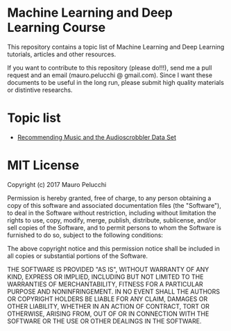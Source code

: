 # Machine Learning and Deep Learning Course
This repository contains a topic list of Machine Learning and Deep Learning tutorials, articles and other resources.

If you want to contribute to this repository (please do!!!), send me a pull request and an email (mauro.pelucchi @ gmail.com).
Since I want these documents to be useful in the long run, please submit high quality materials or distintive researchs.

# Topic list
- [Recommending Music and the Audioscrobbler Data Set](https://github.com/mauropelucchi/machine-learning-course/blob/master/collaborative-filtering/recommending_music.scala) 


# MIT License

Copyright (c) 2017 Mauro Pelucchi

Permission is hereby granted, free of charge, to any person obtaining a copy
of this software and associated documentation files (the "Software"), to deal
in the Software without restriction, including without limitation the rights
to use, copy, modify, merge, publish, distribute, sublicense, and/or sell
copies of the Software, and to permit persons to whom the Software is
furnished to do so, subject to the following conditions:

The above copyright notice and this permission notice shall be included in all
copies or substantial portions of the Software.

THE SOFTWARE IS PROVIDED "AS IS", WITHOUT WARRANTY OF ANY KIND, EXPRESS OR
IMPLIED, INCLUDING BUT NOT LIMITED TO THE WARRANTIES OF MERCHANTABILITY,
FITNESS FOR A PARTICULAR PURPOSE AND NONINFRINGEMENT. IN NO EVENT SHALL THE
AUTHORS OR COPYRIGHT HOLDERS BE LIABLE FOR ANY CLAIM, DAMAGES OR OTHER
LIABILITY, WHETHER IN AN ACTION OF CONTRACT, TORT OR OTHERWISE, ARISING FROM,
OUT OF OR IN CONNECTION WITH THE SOFTWARE OR THE USE OR OTHER DEALINGS IN THE
SOFTWARE.
